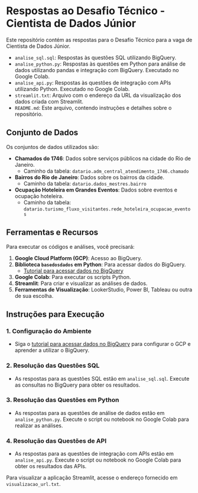 # Respostas ao Desafio Técnico - Cientista de Dados Júnior

Este repositório contém as respostas para o Desafio Técnico para a vaga de Cientista de Dados Júnior. 

- `analise_sql.sql`: Respostas às questões SQL utilizando BigQuery.
- `analise_python.py`: Respostas às questões em Python para análise de dados utilizando pandas e integração com BigQuery. Executado no Google Colab.
- `analise_api.py`: Respostas às questões de integração com APIs utilizando Python. Executado no Google Colab.
- `streamlit.txt`: Arquivo com o endereço da URL da visualização dos dados criada com Streamlit.
- `README.md`: Este arquivo, contendo instruções e detalhes sobre o repositório.

## Conjunto de Dados

Os conjuntos de dados utilizados são:

- **Chamados do 1746**: Dados sobre serviços públicos na cidade do Rio de Janeiro.
  - Caminho da tabela: `datario.adm_central_atendimento_1746.chamado`
- **Bairros do Rio de Janeiro**: Dados sobre os bairros da cidade.
  - Caminho da tabela: `datario.dados_mestres.bairro`
- **Ocupação Hoteleira em Grandes Eventos**: Dados sobre eventos e ocupação hoteleira.
  - Caminho da tabela: `datario.turismo_fluxo_visitantes.rede_hoteleira_ocupacao_eventos`

## Ferramentas e Recursos

Para executar os códigos e análises, você precisará:

1. **Google Cloud Platform (GCP)**: Acesso ao BigQuery.
2. **Biblioteca `basedosdados` em Python**: Para acessar dados do BigQuery.
   - [Tutorial para acessar dados no BigQuery](#)
3. **Google Colab**: Para executar os scripts Python.
4. **Streamlit**: Para criar e visualizar as análises de dados.
5. **Ferramentas de Visualização**: LookerStudio, Power BI, Tableau ou outra de sua escolha.

## Instruções para Execução

### 1. Configuração do Ambiente

- Siga o [tutorial para acessar dados no BigQuery](#) para configurar o GCP e aprender a utilizar o BigQuery.

### 2. Resolução das Questões SQL

- As respostas para as questões SQL estão em `analise_sql.sql`. Execute as consultas no BigQuery para obter os resultados.

### 3. Resolução das Questões em Python

- As respostas para as questões de análise de dados estão em `analise_python.py`. Execute o script ou notebook no Google Colab para realizar as análises.

### 4. Resolução das Questões de API

- As respostas para as questões de integração com APIs estão em `analise_api.py`. Execute o script ou notebook no Google Colab para obter os resultados das APIs.

Para visualizar a aplicação Streamlit, acesse o endereço fornecido em `visualizacao_url.txt`.

